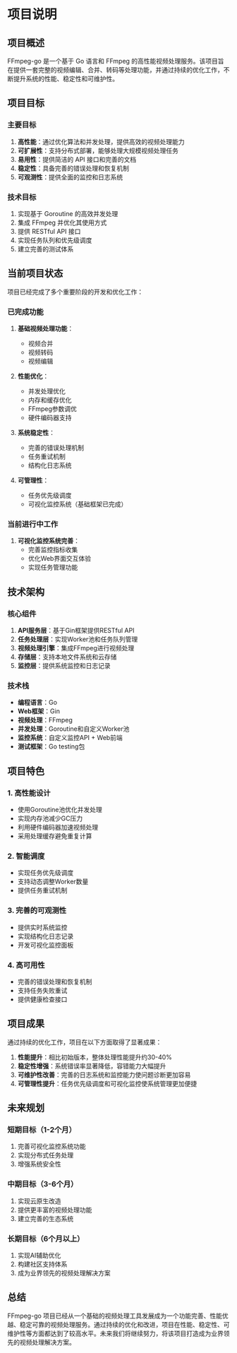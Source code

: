 # 项目说明

## 项目概述

FFmpeg-go 是一个基于 Go 语言和 FFmpeg 的高性能视频处理服务。该项目旨在提供一套完整的视频编辑、合并、转码等处理功能，并通过持续的优化工作，不断提升系统的性能、稳定性和可维护性。

## 项目目标

### 主要目标
1. **高性能**：通过优化算法和并发处理，提供高效的视频处理能力
2. **可扩展性**：支持分布式部署，能够处理大规模视频处理任务
3. **易用性**：提供简洁的 API 接口和完善的文档
4. **稳定性**：具备完善的错误处理和恢复机制
5. **可观测性**：提供全面的监控和日志系统

### 技术目标
1. 实现基于 Goroutine 的高效并发处理
2. 集成 FFmpeg 并优化其使用方式
3. 提供 RESTful API 接口
4. 实现任务队列和优先级调度
5. 建立完善的测试体系

## 当前项目状态

项目已经完成了多个重要阶段的开发和优化工作：

### 已完成功能
1. **基础视频处理功能**：
   - 视频合并
   - 视频转码
   - 视频编辑

2. **性能优化**：
   - 并发处理优化
   - 内存和缓存优化
   - FFmpeg参数调优
   - 硬件编码器支持

3. **系统稳定性**：
   - 完善的错误处理机制
   - 任务重试机制
   - 结构化日志系统

4. **可管理性**：
   - 任务优先级调度
   - 可视化监控系统（基础框架已完成）

### 当前进行中工作
1. **可视化监控系统完善**：
   - 完善监控指标收集
   - 优化Web界面交互体验
   - 实现任务管理功能

## 技术架构

### 核心组件
1. **API服务层**：基于Gin框架提供RESTful API
2. **任务处理层**：实现Worker池和任务队列管理
3. **视频处理引擎**：集成FFmpeg进行视频处理
4. **存储层**：支持本地文件系统和云存储
5. **监控层**：提供系统监控和日志记录

### 技术栈
- **编程语言**：Go
- **Web框架**：Gin
- **视频处理**：FFmpeg
- **并发处理**：Goroutine和自定义Worker池
- **监控系统**：自定义监控API + Web前端
- **测试框架**：Go testing包

## 项目特色

### 1. 高性能设计
- 使用Goroutine池优化并发处理
- 实现内存池减少GC压力
- 利用硬件编码器加速视频处理
- 采用处理缓存避免重复计算

### 2. 智能调度
- 实现任务优先级调度
- 支持动态调整Worker数量
- 提供任务重试机制

### 3. 完善的可观测性
- 提供实时系统监控
- 实现结构化日志记录
- 开发可视化监控面板

### 4. 高可用性
- 完善的错误处理和恢复机制
- 支持任务失败重试
- 提供健康检查接口

## 项目成果

通过持续的优化工作，项目在以下方面取得了显著成果：

1. **性能提升**：相比初始版本，整体处理性能提升约30-40%
2. **稳定性增强**：系统错误率显著降低，容错能力大幅提升
3. **可维护性改善**：完善的日志系统和监控能力使问题诊断更加容易
4. **可管理性提升**：任务优先级调度和可视化监控使系统管理更加便捷

## 未来规划

### 短期目标（1-2个月）
1. 完善可视化监控系统功能
2. 实现分布式任务处理
3. 增强系统安全性

### 中期目标（3-6个月）
1. 实现云原生改造
2. 提供更丰富的视频处理功能
3. 建立完善的生态系统

### 长期目标（6个月以上）
1. 实现AI辅助优化
2. 构建社区支持体系
3. 成为业界领先的视频处理解决方案

## 总结

FFmpeg-go 项目已经从一个基础的视频处理工具发展成为一个功能完善、性能优越、稳定可靠的视频处理服务。通过持续的优化和改进，项目在性能、稳定性、可维护性等方面都达到了较高水平。未来我们将继续努力，将该项目打造成为业界领先的视频处理解决方案。